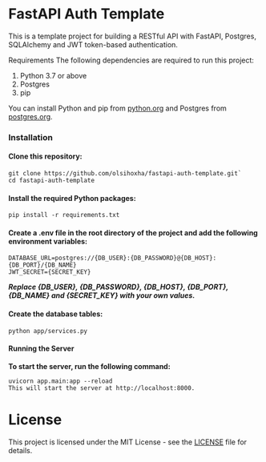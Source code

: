 # FastAPI Auth Template

This is a template project for building a RESTful API with FastAPI, Postgres, SQLAlchemy and JWT token-based authentication.

Requirements
The following dependencies are required to run this project:

1. Python 3.7 or above
2. Postgres
3. pip

You can install Python and pip from [python.org](https://python.org) and Postgres from [postgres.org](https://postgres.org).

### Installation

#### Clone this repository:

```
git clone https://github.com/olsihoxha/fastapi-auth-template.git`
cd fastapi-auth-template
```


#### Install the required Python packages:

`pip install -r requirements.txt`


#### Create a .env file in the root directory of the project and add the following environment variables:

```
DATABASE_URL=postgres://{DB_USER}:{DB_PASSWORD}@{DB_HOST}:{DB_PORT}/{DB_NAME}
JWT_SECRET={SECRET_KEY}
```
___Replace {DB_USER}, {DB_PASSWORD}, {DB_HOST}, {DB_PORT}, {DB_NAME} and {SECRET_KEY} with your own values.___

#### Create the database tables:
`python app/services.py`

#### Running the Server

**To start the server, run the following command:**

```
uvicorn app.main:app --reload
This will start the server at http://localhost:8000.
```



# License
This project is licensed under the MIT License - see the [LICENSE](https://www.mit.edu/~amini/LICENSE.md) file for details.
